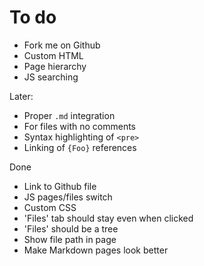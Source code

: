 To do
=====

 * Fork me on Github
 * Custom HTML
 * Page hierarchy
 * JS searching

Later:

 * Proper `.md` integration
 * For files with no comments
 * Syntax highlighting of `<pre>`
 * Linking of `{Foo}` references

Done

 * Link to Github file
 * JS pages/files switch
 * Custom CSS
 * 'Files' tab should stay even when clicked
 * 'Files' should be a tree
 * Show file path in page
 * Make Markdown pages look better

